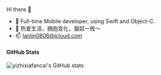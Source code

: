 
Hi there 👋
- 🔭   Full-time Mobile developer, using Swift and Object-C.
- 🌱   热爱生活，拥抱变化，猫奴一枚～
- 📫   lanlin0806@icloud.com

#### GitHub Stats
![yizhixiafancai's GitHub stats](https://github-readme-stats.vercel.app/api?username=yizhixiafancai&count_private=true)
